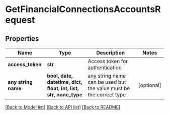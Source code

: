 # GetFinancialConnectionsAccountsRequest


## Properties
Name | Type | Description | Notes
------------ | ------------- | ------------- | -------------
**access_token** | **str** | Access token for authentication | 
**any string name** | **bool, date, datetime, dict, float, int, list, str, none_type** | any string name can be used but the value must be the correct type | [optional]

[[Back to Model list]](../README.md#documentation-for-models) [[Back to API list]](../README.md#documentation-for-api-endpoints) [[Back to README]](../README.md)


